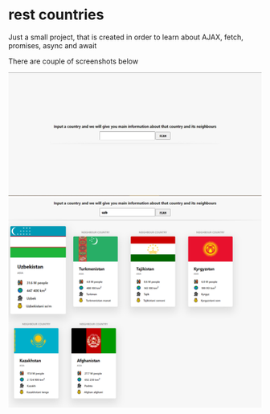# rest countries
Just a small project, that is created in order to learn about AJAX, fetch, promises, async and await

There are couple of screenshots below

![First screenshot](img/screenshot1.jpg)
![Second screenshot](img/screenshot2.png)
